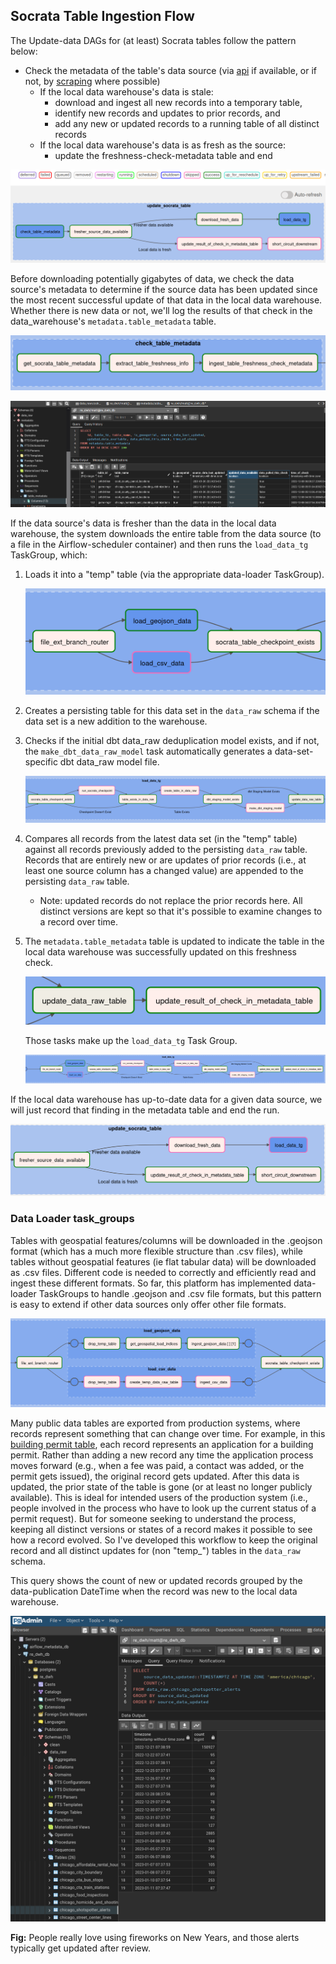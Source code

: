 ## Socrata Table Ingestion Flow

The Update-data DAGs for (at least) Socrata tables follow the pattern below:
* Check the metadata of the table's data source (via [api](https://socratametadataapi.docs.apiary.io/) if available, or if not, by [scraping](https://www2.census.gov/) where possible)
  * If the local data warehouse's data is stale:
    * download and ingest all new records into a temporary table,
    * identify new records and updates to prior records, and
    * add any new or updated records to a running table of all distinct records
  * If the local data warehouse's data is as fresh as the source:
    * update the freshness-check-metadata table and end

![Simple Update DAG Flow](/assets/imgs/Socrata_ELT_DAG/High_level_update_socrata_table_view_w_task_statuses.PNG)

Before downloading potentially gigabytes of data, we check the data source's metadata to determine if the source data has been updated since the most recent successful update of that data in the local data warehouse. Whether there is new data or not, we'll log the results of that check in the data_warehouse's `metadata.table_metadata` table. 

![check_table_metadata TaskGroup](/assets/imgs/Socrata_ELT_DAG/Check_table_metadata_tg.PNG)

![Freshness check metadata Table in pgAdmin4](/assets/imgs/metadata_table_query_view.PNG)

If the data source's data is fresher than the data in the local data warehouse, the system downloads the entire table from the data source (to a file in the Airflow-scheduler container) and then runs the `load_data_tg` TaskGroup, which:

1. Loads it into a "temp" table (via the appropriate data-loader TaskGroup).

    ![load_data_tg TaskGroup loaders minimized](/assets/imgs/Socrata_ELT_DAG/Condensed_file_ext_loader_tgs.PNG)

2. Creates a persisting table for this data set in the `data_raw` schema if the data set is a new addition to the warehouse.

3. Checks if the initial dbt data_raw deduplication model exists, and if not, the `make_dbt_data_raw_model` task automatically generates a data-set-specific dbt data_raw model file.

    ![load_data_tg TaskGroup data_raw table-maker and dbt model generator](/assets/imgs/Socrata_ELT_DAG/schema_and_file_generation_phase_of_load_data_tg.PNG)

4. Compares all records from the latest data set (in the "temp" table) against all records previously added to the persisting `data_raw` table. Records that are entirely new or are updates of prior records (i.e., at least one source column has a changed value) are appended to the persisting `data_raw` table.

    * Note: updated records do not replace the prior records here. All distinct versions are kept so that it's possible to examine changes to a record over time.

5. The `metadata.table_metadata` table is updated to indicate the table in the local data warehouse was successfully updated on this freshness check.

    ![load_data_tg TaskGroup metadata update](/assets/imgs/Socrata_ELT_DAG/Finishing_load_data_tg_metadata_update.PNG)

    Those tasks make up the `load_data_tg` Task Group.

    ![load_data_tg TaskGroup High Level](/assets/imgs/Socrata_ELT_DAG/High_level_load_data_tg.PNG)

If the local data warehouse has up-to-date data for a given data source, we will just record that finding in the metadata table and end the run.

![Local data is fresh so we will note that and end](/assets/imgs/Socrata_ELT_DAG/Local_data_is_fresh_condition.PNG)

### Data Loader task_groups

Tables with geospatial features/columns will be downloaded in the .geojson format (which has a much more flexible structure than .csv files), while tables without geospatial features (ie flat tabular data) will be downloaded as .csv files. Different code is needed to correctly and efficiently read and ingest these different formats. So far, this platform has implemented data-loader TaskGroups to handle .geojson and .csv file formats, but this pattern is easy to extend if other data sources only offer other file formats.

![data-loading TaskGroups in load_data_tg TaskGroup](/assets/imgs/Socrata_ELT_DAG/Full_view_data_loaders_in_load_data_tg.PNG)

Many public data tables are exported from production systems, where records represent something that can change over time. For example, in this [building permit table](https://data.cityofchicago.org/Buildings/Building-Permits/ydr8-5enu), each record represents an application for a building permit. Rather than adding a new record any time the application process moves forward (e.g., when a fee was paid, a contact was added, or the permit gets issued), the original record gets updated. After this data is updated, the prior state of the table is gone (or at least no longer publicly available). This is ideal for intended users of the production system (i.e., people involved in the process who have to look up the current status of a permit request). But for someone seeking to understand the process, keeping all distinct versions or states of a record makes it possible to see how a record evolved. So I've developed this workflow to keep the original record and all distinct updates for (non "temp_") tables in the `data_raw` schema.

This query shows the count of new or updated records grouped by the data-publication DateTime when the record was new to the local data warehouse.

![People love using fireworks on New Years](/assets/imgs/pgAdmin4/shot_spotter_alerts_after_new_years.png)

  **Fig:** People really love using fireworks on New Years, and those alerts typically get updated after review.

